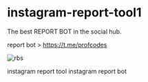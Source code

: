 # instagram-report-tool1

The best REPORT BOT in the social hub. 

report bot > https://t.me/profcodes

![rbs](https://github.com/user-attachments/assets/79d4022f-853b-4acb-adb9-f7db7ce6ce55)

instagram report tool
instagram report bot

